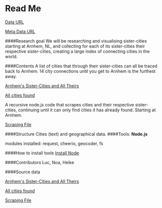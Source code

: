 # Read Me

[Data URL](https://nl.wikipedia.org/wiki/Arnhem)

[Meta Data URL]()

####Research goal
We will be researching and visualising sister-cities starting at
Arnhem, NL, and collecting for each of its sister-cities their
respective sister-cities, creating a large index of connecting cities
in the world.

####Contents
A list of cities that through their sister-cities can all be traced back to Arnhem. 14 city connections until you get to Arnhem is the furthest away.

[Arnhem's Sister-Cities and All Theirs](arnhem_tree_Wed-Apr-13-2016-221406-GMT0200-CEST.txt)

[All cities found](arnhem_tree_Thu-Apr-14-2016-100114-GMT0200-CESTunique.txt)

A recursive node.js code that scrapes cities and their respective sister-cities, continuing until it can only find cities it has already found. Starting at Arnhem.

[Scraping File](arnhemscrape/arnhemscrape1.js)


####Structure
Cities (text) and geographical data.
####Tools:
**Node.js**

modules installed: request, cheerio, geocoder, fs

####How to install tools
[Install Node](https://nodejs.org/en/)

####Contributors
Luc, Noa, Heike

####Source data

[Arnhem's Sister-Cities and All Theirs](arnhem_tree_Wed-Apr-13-2016-221406-GMT0200-CEST.txt)

[All cities found](arnhem_tree_Thu-Apr-14-2016-100114-GMT0200-CESTunique.txt)

[Scraping File](arnhemscrape/arnhemscrape1.js)


